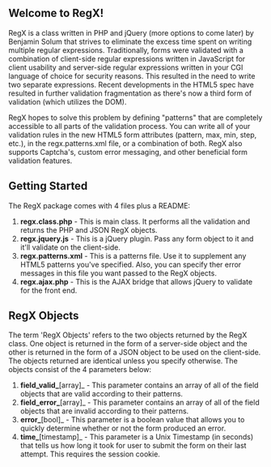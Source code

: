 Welcome to RegX!
---
RegX is a class written in PHP and jQuery (more options to come later) by Benjamin Solum that strives to eliminate the excess time spent on writing multiple regular expressions. Traditionally, forms were validated with a combination of client-side regular expressions written in JavaScript for client usability and server-side regular expressions written in your CGI language of choice for security reasons. This resulted in the need to write two separate expressions. Recent developments in the HTML5 spec have resulted in further validation fragmentation as there's now a third form of validation (which utilizes the DOM).

RegX hopes to solve this problem by defining "patterns" that are completely accessible to all parts of the validation process. You can write all of your validation rules in the new HTML5 form attributes (pattern, max, min, step, etc.), in the regx.patterns.xml file, or a combination of both. RegX also supports Captcha's, custom error messaging, and other beneficial form validation features.

## Getting Started

The RegX package comes with 4 files plus a README:

1. **regx.class.php** - This is main class. It performs all the validation and returns the PHP and JSON RegX objects.
2. **regx.jquery.js** - This is a jQuery plugin. Pass any form object to it and it'll validate on the client-side.
3. **regx.patterns.xml** - This is a patterns file. Use it to supplement any HTML5 patterns you've specified. Also, you can specify ther error messages in this file you want passed to the RegX objects.
4. **regx.ajax.php** - This is the AJAX bridge that allows jQuery to validate for the front end.


## RegX Objects

The term 'RegX Objects' refers to the two objects returned by the RegX class. One object is returned in the form of a server-side object and the other is returned in the form of a JSON object to be used on the client-side. The objects returned are identical unless you specify otherwise. The objects consist of the 4 parameters below:

1. **field\_valid\_**[array]_ - This parameter contains an array of all of the field objects that are valid according to their patterns.
2. **field\_error\_**[array]_ - This parameter contains an array of all of the field objects that are invalid according to their patterns.
3. **error\_**[bool]_ - This parameter is a boolean value that allows you to quickly determine whether or not the form produced an error.
4. **time\_**[timestamp]_ - This parameter is a Unix Timestamp (in seconds) that tells us how long it took for user to submit the form on their last attempt. This requires the session cookie.
